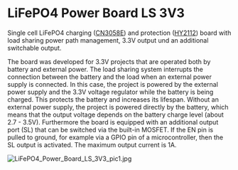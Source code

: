 # LiFePO4 Power Board LS 3V3

Single cell LiFePO4 charging ([CN3058E](https://datasheet.lcsc.com/szlcsc/ShangHai-Consonance-Elec-CN3058E_C112011.pdf)) and protection ([HY2112](https://datasheet.lcsc.com/szlcsc/1810010241_HYCON-Tech-HY2112-BB_C161942.pdf)) board with load sharing power path management, 3.3V output und an additional switchable output. 

The board was developed for 3.3V projects that are operated both by battery and external power. The load sharing system interrupts the connection between the battery and the load when an external power supply is connected. In this case, the project is powered by the external power supply and the 3.3V voltage regulator while the battery is being charged. This protects the battery and increases its lifespan. Without an external power supply, the project is powered directly by the battery, which means that the output voltage depends on the battery charge level (about 2.7 - 3.5V). Furthermore the board is equipped with an additional output port (SL) that can be switched via the built-in MOSFET. If the EN pin is pulled to ground, for example via a GPIO pin of a microcontroller, then the SL output is activated. The maximum output current is 1A.

![LiFePO4_Power_Board_LS_3V3_pic1.jpg](https://raw.githubusercontent.com/wagiminator/Power-Boards/master/LiFePO4_Power_Board_LS_3V3/LiFePO4_Power_Board_LS_3V3_pic1.jpg)
